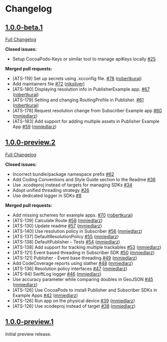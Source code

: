# Changelog


## [1.0.0-beta.1](https://github.com/ably/ably-asset-tracking-cocoa/tree/v1.0.0-beta.1)

[Full Changelog](https://github.com/ably/ably-asset-tracking-cocoa/compare/v1.0.0-preview.2...v1.0.0-beta.1)

**Closed issues:**

- Setup CocoaPods-Keys or similar tool to manage apiKeys locally [\#25](https://github.com/ably/ably-asset-tracking-cocoa/issues/25)

**Merged pull requests:**

- \[ATS-119\] Set up secrets using .xcconfig file. [\#78](https://github.com/ably/ably-asset-tracking-cocoa/pull/78) ([robertkuraj](https://github.com/robertkuraj))
- Add maintainers file [\#72](https://github.com/ably/ably-asset-tracking-cocoa/pull/72) ([niksilver](https://github.com/niksilver))
- \[ATS-180\] Displaying resolution info in PublisherExample app. [\#67](https://github.com/ably/ably-asset-tracking-cocoa/pull/67) ([robertkuraj](https://github.com/robertkuraj))
- \[ATS-179\] Setting and changing RoutingProfile in Publisher. [\#61](https://github.com/ably/ably-asset-tracking-cocoa/pull/61) ([robertkuraj](https://github.com/robertkuraj))
- \[ATS-178\] Request resolution change from Subscriber Example app [\#60](https://github.com/ably/ably-asset-tracking-cocoa/pull/60) ([mmiedlarz](https://github.com/mmiedlarz))
- \[ATS-183\] Add support for adding multiple assets in Publisher Example App [\#59](https://github.com/ably/ably-asset-tracking-cocoa/pull/59) ([mmiedlarz](https://github.com/mmiedlarz))

## [1.0.0-preview.2](https://github.com/ably/ably-asset-tracking-cocoa/tree/v1.0.0-preview.2)

[Full Changelog](https://github.com/ably/ably-asset-tracking-cocoa/compare/v1.0.0-preview.1...v1.0.0-preview.2)

**Closed issues:**

- Incorrect bundle/package namespace prefix [\#62](https://github.com/ably/ably-asset-tracking-cocoa/issues/62)
- Add Coding Conventions and Style Guide section to the Readme [\#36](https://github.com/ably/ably-asset-tracking-cocoa/issues/36)
- Use .xcodeproj instead of targets for managing SDKs [\#34](https://github.com/ably/ably-asset-tracking-cocoa/issues/34)
- Adopt unified threading strategy [\#26](https://github.com/ably/ably-asset-tracking-cocoa/issues/26)
- Use dedicated logger in SDKs [\#8](https://github.com/ably/ably-asset-tracking-cocoa/issues/8)

**Merged pull requests:**

- Add missing schemes for example apps. [\#70](https://github.com/ably/ably-asset-tracking-cocoa/pull/70) ([robertkuraj](https://github.com/robertkuraj))
- \[ATS-139\] Calculate Route [\#58](https://github.com/ably/ably-asset-tracking-cocoa/pull/58) ([mmiedlarz](https://github.com/mmiedlarz))
- \[ATS-130\] Update readme [\#57](https://github.com/ably/ably-asset-tracking-cocoa/pull/57) ([mmiedlarz](https://github.com/mmiedlarz))
- \[ATS-140\] Use resolution policy in Subscriber  [\#56](https://github.com/ably/ably-asset-tracking-cocoa/pull/56) ([mmiedlarz](https://github.com/mmiedlarz))
- \[ATS-137\] DefaultResolutionPolicy [\#55](https://github.com/ably/ably-asset-tracking-cocoa/pull/55) ([mmiedlarz](https://github.com/mmiedlarz))
- \[ATS-138\] DefaultPublisher - Tests [\#54](https://github.com/ably/ably-asset-tracking-cocoa/pull/54) ([mmiedlarz](https://github.com/mmiedlarz))
- \[ATS-138\] Add support for tracking multiple trackables [\#53](https://github.com/ably/ably-asset-tracking-cocoa/pull/53) ([mmiedlarz](https://github.com/mmiedlarz))
- \[ATS-121\] Event based threading in Subscriber SDK [\#50](https://github.com/ably/ably-asset-tracking-cocoa/pull/50) ([mmiedlarz](https://github.com/mmiedlarz))
- \[ATS-121\] Publisher - Event base threading [\#49](https://github.com/ably/ably-asset-tracking-cocoa/pull/49) ([mmiedlarz](https://github.com/mmiedlarz))
- Add CodeCoverage reports using slather [\#48](https://github.com/ably/ably-asset-tracking-cocoa/pull/48) ([mmiedlarz](https://github.com/mmiedlarz))
- \[ATS-136\] Resolution policy interfaces [\#47](https://github.com/ably/ably-asset-tracking-cocoa/pull/47) ([mmiedlarz](https://github.com/mmiedlarz))
- \[ATS-94\] SwiftLog logger [\#46](https://github.com/ably/ably-asset-tracking-cocoa/pull/46) ([mmiedlarz](https://github.com/mmiedlarz))
- Use accuracy parameter while comparing doubles in GeoJSON [\#45](https://github.com/ably/ably-asset-tracking-cocoa/pull/45) ([mmiedlarz](https://github.com/mmiedlarz))
- \[ATS-126\] Use CocoaPods to install Publisher and Subscriber SDKs in Example Apps [\#42](https://github.com/ably/ably-asset-tracking-cocoa/pull/42) ([mmiedlarz](https://github.com/mmiedlarz))
- \[ATS-126\] Run app on the physical device [\#39](https://github.com/ably/ably-asset-tracking-cocoa/pull/39) ([mmiedlarz](https://github.com/mmiedlarz))
- \[ATS-126\] Use xcodeproj instead of target [\#38](https://github.com/ably/ably-asset-tracking-cocoa/pull/38) ([mmiedlarz](https://github.com/mmiedlarz))

## [1.0.0-preview.1](https://github.com/ably/ably-asset-tracking-cocoa/tree/v1.0.0-preview.1)

Initial preview release.
